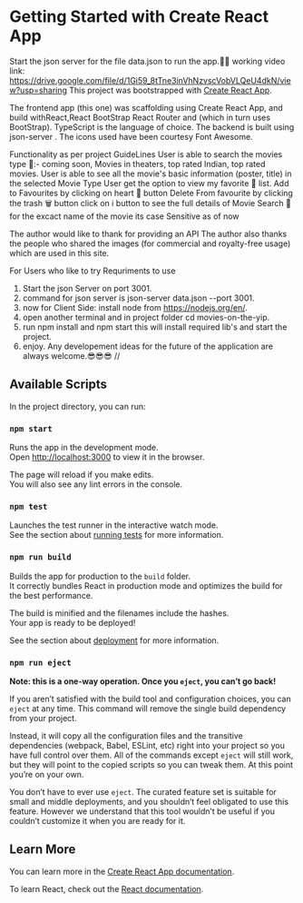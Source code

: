 # Getting Started with Create React App
Start the json server for the file data.json to run the app.🙂😎
working video link: https://drive.google.com/file/d/1Gi59_8tTne3inVhNzvscVobVLQeU4dkN/view?usp=sharing
This project was bootstrapped with [Create React App](https://github.com/facebook/create-react-app).

The frontend app (this one) was scaffolding using Create React App, and build withReact,React BootStrap React Router and (which in turn uses BootStrap). TypeScript is the language of choice. The backend is built using json-server . The icons used have been courtesy Font Awesome.

Functionality as per project GuideLines
User is able to search the movies type 🎥:- coming soon, Movies in theaters, top rated Indian, top rated movies.
User is able to see all the movie's basic information (poster, title) in the selected Movie Type
User get the option to view my favorite 📃 list.
Add to Favourites by clicking on heart 💓 button
Delete From favourite by clicking the trash 🗑️ button
click on ℹ️ button to see the full details of Movie
Search 🔎 for the excact name of the movie its case Sensitive as of now


The author would like to thank for providing an API The author also thanks the people who shared the images (for commercial and royalty-free usage) which are used in this site.


For Users who like to try
Requriments to use
1. Start the json Server on port 3001.
2. command for json server is json-server data.json --port 3001.
3. now for Client Side: install node from https://nodejs.org/en/.
4. open another terminal and in project folder cd movies-on-the-yip.
5. run npm install and npm start this will install required lib's and start the project.
6. enjoy.
Any developement ideas for the future of the application are always welcome.😎😎😎
//
## Available Scripts
In the project directory, you can run:

### `npm start`

Runs the app in the development mode.\
Open [http://localhost:3000](http://localhost:3000) to view it in the browser.

The page will reload if you make edits.\
You will also see any lint errors in the console.

### `npm test`

Launches the test runner in the interactive watch mode.\
See the section about [running tests](https://facebook.github.io/create-react-app/docs/running-tests) for more information.

### `npm run build`

Builds the app for production to the `build` folder.\
It correctly bundles React in production mode and optimizes the build for the best performance.

The build is minified and the filenames include the hashes.\
Your app is ready to be deployed!

See the section about [deployment](https://facebook.github.io/create-react-app/docs/deployment) for more information.

### `npm run eject`

**Note: this is a one-way operation. Once you `eject`, you can’t go back!**

If you aren’t satisfied with the build tool and configuration choices, you can `eject` at any time. This command will remove the single build dependency from your project.

Instead, it will copy all the configuration files and the transitive dependencies (webpack, Babel, ESLint, etc) right into your project so you have full control over them. All of the commands except `eject` will still work, but they will point to the copied scripts so you can tweak them. At this point you’re on your own.

You don’t have to ever use `eject`. The curated feature set is suitable for small and middle deployments, and you shouldn’t feel obligated to use this feature. However we understand that this tool wouldn’t be useful if you couldn’t customize it when you are ready for it.

## Learn More

You can learn more in the [Create React App documentation](https://facebook.github.io/create-react-app/docs/getting-started).

To learn React, check out the [React documentation](https://reactjs.org/).



